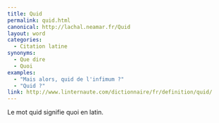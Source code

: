 ```yaml
---
title: Quid
permalink: quid.html
canonical: http://lachal.neamar.fr/Quid
layout: word
categories:
  - Citation latine
synonyms:
  - Que dire
  - Quoi
examples:
  - "Mais alors, quid de l'infimum ?"
  - "Quid ?"
link: http://www.linternaute.com/dictionnaire/fr/definition/quid/
---
```


Le mot quid signifie quoi en latin.

